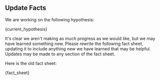 ## Update Facts

We are working on the following hypothesis:

{current_hypothesis}

It's clear we aren't making as much progress as we would like, but we may have learned something new. Please rewrite the following fact sheet, updating it to include anything new we have learned that may be helpful. Updates may be made to any section of the fact sheet.

Here is the old fact sheet:

{fact_sheet}


